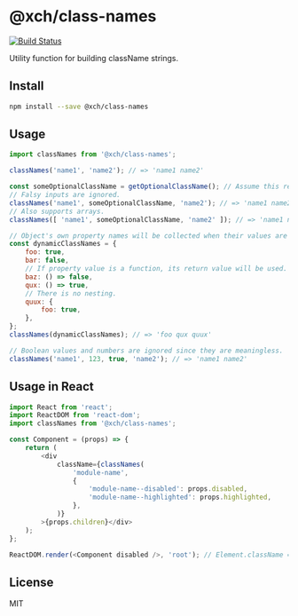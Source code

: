 # @xch/class-names

[![Build Status](https://travis-ci.com/Zodiase/class-names.svg?branch=master)](https://travis-ci.com/Zodiase/class-names) 

Utility function for building className strings.

## Install

```Bash
npm install --save @xch/class-names
```

## Usage

```JavaScript
import classNames from '@xch/class-names';

classNames('name1', 'name2'); // => 'name1 name2'

const someOptionalClassName = getOptionalClassName(); // Assume this returns `null` or `false`.
// Falsy inputs are ignored.
classNames('name1', someOptionalClassName, 'name2'); // => 'name1 name2'
// Also supports arrays.
classNames([ 'name1', someOptionalClassName, 'name2' ]); // => 'name1 name2'

// Object's own property names will be collected when their values are truthy.
const dynamicClassNames = {
    foo: true,
    bar: false,
    // If property value is a function, its return value will be used.
    baz: () => false,
    qux: () => true,
    // There is no nesting.
    quux: {
        foo: true,
    },
};
classNames(dynamicClassNames); // => 'foo qux quux'

// Boolean values and numbers are ignored since they are meaningless.
classNames('name1', 123, true, 'name2'); // => 'name1 name2'
```

## Usage in React

```JavaScript
import React from 'react';
import ReactDOM from 'react-dom';
import classNames from '@xch/class-names';

const Component = (props) => {
    return (
        <div
            className={classNames(
                'module-name',
                {
                    'module-name--disabled': props.disabled,
                    'module-name--highlighted': props.highlighted,
                },
            )}
        >{props.children}</div>
    );
};

ReactDOM.render(<Component disabled />, 'root'); // Element.className => 'module-name module-name--disabled'
```

## License

MIT
